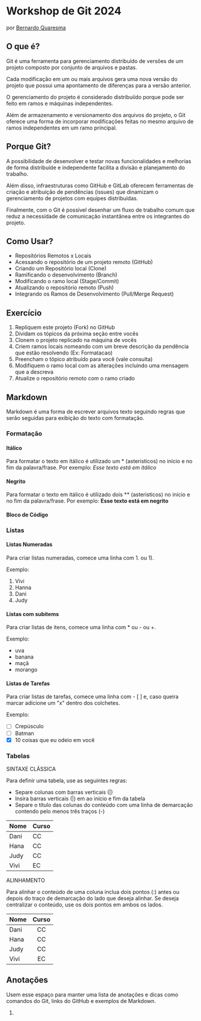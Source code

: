 Workshop de Git 2024
======================

por [Bernardo Quaresma](mailto:bernardo@tegraf.puc-rio.br)


O que é?
--------

Git é uma ferramenta para gerenciamento distribuído de versões de um projeto composto por conjunto de arquivos e pastas.

Cada modificação em um ou mais arquivos gera uma nova versão do projeto que possui uma apontamento de diferenças para a versão anterior.

O gerenciamento do projeto é considerado distribuiído porque pode ser feito em ramos e máquinas independentes.

Além de armazenamento e versionamento dos arquivos do projeto, o Git oferece uma forma de incorporar modificações feitas no mesmo arquivo de ramos independentes em um ramo principal.


Porque Git?
-----------

A possibilidade de desenvolver e testar novas funcionalidades e melhorias de forma distribuíde e independente facilita a divisão e planejamento do trabalho.

Além disso, infraestruturas como GitHub e GitLab oferecem ferramentas de criação e atribuição de pendências (issues) que dinamizam o gerenciamento de projetos com equipes distribuídas.

Finalmente, com o Git é possível desenhar um fluxo de trabalho comum que reduz a necessidade de comunicação instantânea entre os integrantes do projeto.


Como Usar?
----------

  - Repositórios Remotos x Locais
  - Acessando o repositório de um projeto remoto (GitHub)
  - Criando um Repositório local (Clone)
  - Ramificando o desenvolvimento (Branch)
  - Modificando o ramo local (Stage/Commit)
  - Atualizando o repositório remoto (Push)
  - Integrando os Ramos de Desenvolvimento (Pull/Merge Request)


Exercício
---------

1. Repliquem este projeto (Fork) no GitHub
2. Dividam os tópicos da próxima seção entre vocês
3. Clonem o projeto replicado na máquina de vocês
4. Criem ramos locais nomeando com um breve descrição da pendência que estão resolvendo (Ex: Formatacao)
5. Preencham o tópico atribuído para você (vale consulta)
6. Modifiquem o ramo local com as alterações incluindo uma mensagem que a descreva
7. Atualize o repositório remoto com o ramo criado


Markdown
--------

Markdown é uma forma de escrever arquivos texto seguindo regras que serão seguidas para exibição do texto com formatação.

### Formatação

#### Itálico
Para formatar o texto em itálico é utilizado um * (asteristicos) no início e no fim da palavra/frase.
Por exemplo: *Esse texto está em itálico*

#### Negrito
Para formatar o texto em itálico é utilizado dois ** (asteristicos) no início e no fim da palavra/frase.
Por exemplo: **Esse texto está em negrito**

#### Bloco de Código

### Listas

#### Listas Numeradas

Para criar listas numeradas, comece uma linha com 1. ou 1).

Exemplo:
1. Vivi
1. Hanna
1. Dani
1. Judy

#### Listas com subitems 

Para criar listas de itens, comece uma linha com * ou - ou +.

Exemplo:
- uva
- banana
- maçã
- morango

#### Listas de Tarefas

Para criar listas de tarefas, comece uma linha com - [ ] e, caso queira marcar adicione um "x" dentro dos colchetes.

Exemplo:
- [ ] Crepúsculo
- [ ] Batman
- [x] 10 coisas que eu odeio em você

### Tabelas

SINTAXE CLÁSSICA

Para definir uma tabela, use as seguintes regras:

- Separe colunas com barras verticais (|)
- Insira barras verticais (|) em ao início e fim da tabela
- Separe o título das colunas do conteúdo com uma linha de demarcação contendo pelo menos três traços (-)


| Nome | Curso |
| --- | ---- |
|Dani  |   CC  |
|Hana  |   CC  |
|Judy  |   CC  |
|Vivi  |   EC  |


ALINHAMENTO

Para alinhar o conteúdo de uma coluna inclua dois pontos (:) antes ou depois do traço de demarcação do lado que deseja alinhar. Se deseja centralizar o conteúdo, use os dois pontos em ambos os lados.

| Nome | Curso |
|:---- |:-----:|
|Dani  |   CC  |
|Hana  |   CC  |
|Judy  |   CC  |
|Vivi  |   EC  |


Anotações
---------

Usem esse espaço para manter uma lista de anotações e dicas como comandos do Git, links do GitHub e exemplos de Markdown.

1.



